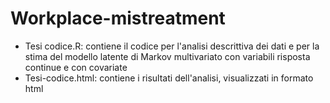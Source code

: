 # Workplace-mistreatment

- Tesi codice.R: contiene il codice per l'analisi descrittiva dei dati e per la stima del modello latente di Markov multivariato con variabili risposta continue e con covariate
- Tesi-codice.html: contiene i risultati dell'analisi, visualizzati in formato html

